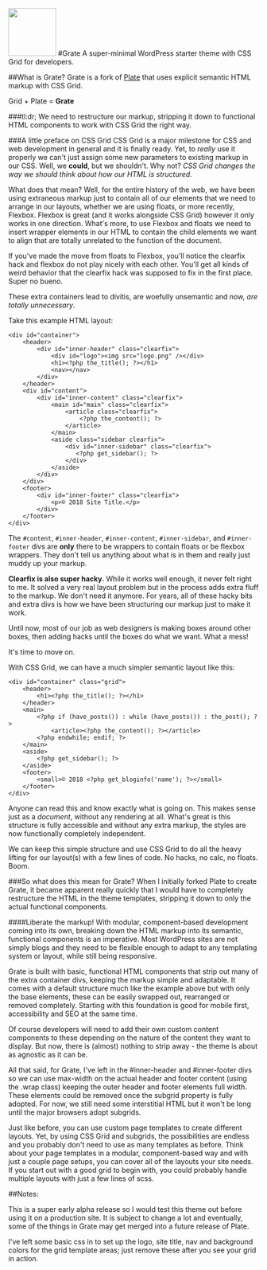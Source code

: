 <img src="https://studio.bio/images/logo_sm.svg" width=96 />
#Grate
A super-minimal WordPress starter theme with CSS Grid for developers.

##What is Grate?
Grate is a fork of [Plate](https://github.com/joshuaiz/plate) that uses explicit semantic HTML markup with CSS Grid. 

Grid + Plate = __Grate__

###tl:dr;
We need to restructure our markup, stripping it down to functional HTML components to work with CSS Grid the right way.

###A little preface on CSS Grid
CSS Grid is a major milestone for CSS and web development in general and it is finally ready. Yet, to *really* use it properly we can't just assign some new parameters to existing markup in our CSS. Well, we __could__, but we shouldn't. Why not? <em>CSS Grid changes the way we should think about how our HTML is structured.</em>

What does that mean? Well, for the entire history of the web, we have been using extraneous markup just to contain all of our elements that we need to arrange in our layouts, whether we are using floats, or more recently, Flexbox. Flexbox is great (and it works alongside CSS Grid) however it only works in one direction. What's more, to use Flexbox and floats we need to insert wrapper elements in our HTML to contain the child elements we want to align that are totally unrelated to the function of the document. 

If you've made the move from floats to Flexbox, you'll notice the clearfix hack and flexbox do not play nicely with each other. You'll get all kinds of weird behavior that the clearfix hack was supposed to fix in the first place. Super no bueno.

These extra containers lead to divitis, are woefully unsemantic and now, *are totally unnecessary*.

Take this example HTML layout:

	<div id="container">
		<header>
			<div id="inner-header" class="clearfix">
				<div id="logo"><img src="logo.png" /></div>
				<h1><?php the_title(); ?></h1>
				<nav></nav>
			</div>
		</header>
	    <div id="content">
	        <div id="inner-content" class="clearfix">
			    <main id="main" class="clearfix">
				    <article class="clearfix">
					    <?php the_content(); ?>
				    </article>
			    </main>
			    <aside class="sidebar clearfix">
			        <div id="inner-sidebar" class="clearfix">
					   <?php get_sidebar(); ?>
				    </div>
				</aside>
		    </div>
		</div>
		<footer>
			<div id="inner-footer" class="clearfix">
				<p>© 2018 Site Title.</p>
			</div>
		</footer>
	</div>
	
The `#content`, `#inner-header`, `#inner-content`, `#inner-sidebar`, and `#inner-footer` divs are __only__ there to be wrappers to contain floats or be flexbox wrappers. They don't tell us anything about what is in them and really just muddy up your markup.

__Clearfix is also super hacky.__ While it works well enough, it never felt right to me. It solved a very real layout problem but in the process adds extra fluff to the markup. We don't need it anymore. For years, all of these hacky bits and extra divs is how we have been structuring our markup just to make it work. 

Until now, most of our job as web designers is making boxes around other boxes, then adding hacks until the boxes do what we want. What a mess!

It's time to move on.

With CSS Grid, we can have a much simpler semantic layout like this:

    <div id="container" class="grid">
        <header>
            <h1><?php the_title(); ?></h1>
        </header>
        <main>
            <?php if (have_posts()) : while (have_posts()) : the_post(); ?>
                <article><?php the_content(); ?></article>
            <?php endwhile; endif; ?>
        </main>
        <aside>
            <?php get_sidebar(); ?>
        </aside>
        <footer>
            <small>© 2018 <?php get_bloginfo('name'); ?></small>
        </footer>
    </div>
        
Anyone can read this and know exactly what is going on. This makes sense just as a *document*, without any rendering at all. What's great is this structure is fully accessible and without any extra markup, the styles are now functionally completely independent. 

We can keep this simple structure and use CSS Grid to do all the heavy lifting for our layout(s) with a few lines of code. No hacks, no calc, no floats. Boom.

###So what does this mean for Grate?
When I initially forked Plate to create Grate, it became apparent really quickly that I would have to completely restructure the HTML in the theme templates, stripping it down to only the actual functional components. 

####Liberate the markup!
With modular, component-based development coming into its own, breaking down the HTML markup into its semantic, functional components is an imperative. Most WordPress sites are not simply blogs and they need to be flexible enough to adapt to any templating system or layout, while still being responsive.

Grate is built with basic, functional HTML components that strip out many of the extra container divs, keeping the markup simple and adaptable. It comes with a default structure much like the example above but with only the base elements, these can be easily swapped out, rearranged or removed completely. Starting with this foundation is good for mobile first, accessibility and SEO at the same time. 

Of course developers will need to add their own custom content components to these depending on the nature of the content they want to display. But now, there is (almost) nothing to strip away - the theme is about as agnostic as it can be.

All that said, for Grate, I've left in the #inner-header and #inner-footer divs so we can use max-width on the actual header and footer content (using the .wrap class) keeping the outer header and footer elements full width. These elements could be removed once the subgrid property is fully adopted. For now, we still need some interstitial HTML but it won't be long until the major browsers adopt subgrids.

Just like before, you can use custom page templates to create different layouts. Yet, by using CSS Grid and subgrids, the possibilities are endless and you probably don't need to use as many templates as before. Think about your page templates in a modular, component-based way and with just a couple page setups, you can cover all of the layouts your site needs. If you start out with a good grid to begin with, you could probably handle multiple layouts with just a few lines of scss.

##Notes:

This is a super early alpha release so I would test this theme out before using it on a production site. It is subject to change a lot and eventually, some of the things in Grate may get merged into a future release of Plate.

I've left some basic css in to set up the logo, site title, nav and background colors for the grid template areas; just remove these after you see your grid in action.
